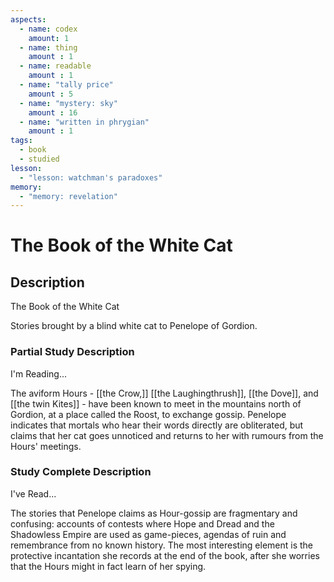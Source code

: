 ```yaml
---
aspects: 
  - name: codex
    amount: 1
  - name: thing
    amount : 1
  - name: readable
    amount : 1
  - name: "tally price"
    amount : 5
  - name: "mystery: sky"
    amount : 16
  - name: "written in phrygian"
    amount : 1
tags:
  - book
  - studied
lesson:
  - "lesson: watchman's paradoxes"
memory:
  - "memory: revelation"
---
```


# The Book of the White Cat

## Description
The Book of the White Cat

Stories brought by a blind white cat to Penelope of Gordion.
### Partial Study Description
I'm Reading...

The aviform Hours - [[the Crow,]] [[the Laughingthrush]], [[the Dove]], and [[the twin Kites]] - have been known to meet in the mountains north of Gordion, at a place called the Roost, to exchange gossip. Penelope indicates that mortals who hear their words directly are obliterated, but claims that her cat goes unnoticed and returns to her with rumours from the Hours' meetings.
### Study Complete Description
I've Read...

The stories that Penelope claims as Hour-gossip are fragmentary and confusing: accounts of contests where Hope and Dread and the Shadowless Empire are used as game-pieces, agendas of ruin and remembrance from no known history. The most interesting element is the protective incantation she records at the end of the book, after she worries that the Hours might in fact learn of her spying.